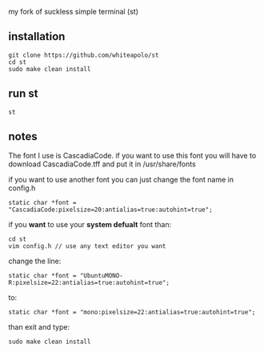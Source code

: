 my fork of suckless simple terminal (st)

## installation
```
git clone https://github.com/whiteapolo/st
cd st
sudo make clean install
```

## run st
```
st
```

## notes
The font I use is CascadiaCode. 
if you want to use this font you will have to download CascadiaCode.tff and put it in /usr/share/fonts

if you want to use another font you can just change the font name in config.h 
```
static char *font = "CascadiaCode:pixelsize=20:antialias=true:autohint=true";
```

if you **want** to use your **system defualt** font than:
```
cd st
vim config.h // use any text editor you want
```
change the line:
```
static char *font = "UbuntuMONO-R:pixelsize=22:antialias=true:autohint=true";
```
to: 
```
static char *font = "mono:pixelsize=22:antialias=true:autohint=true";
```
than exit and type: 
```
sudo make clean install
```
